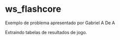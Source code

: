 # ws_flashcore
Exemplo de problema apresentado por Gabriel A De A

Extraindo tabelas de resultados de jogo.